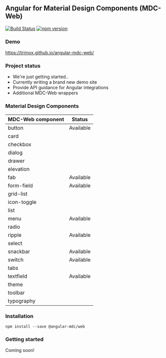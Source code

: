 ## Angular for Material Design Components (MDC-Web)

[![Build Status](https://travis-ci.org/trimox/angular-mdc-web.svg?branch=master)](https://travis-ci.org/trimox/angular-mdc-web)
[![npm version](https://badge.fury.io/js/%40angular-mdc%2Fweb.svg)](https://badge.fury.io/js/%40angular-mdc%2Fweb)

### Demo
https://trimox.github.io/angular-mdc-web/

### Project status
* We're just getting started..
* Currently writing a brand new demo site
* Provide API guidance for Angular integrations
* Additional MDC-Web wrappers

### Material Design Components
| MDC-Web component | Status        |
| ----------------- | --------------|
| button | Available |
| card |
| checkbox |
| dialog
| drawer
| elevation
| fab | Available |
| form-field | Available |
| grid-list
| icon-toggle
| list
| menu | Available |
| radio
| ripple | Available |
| select
| snackbar | Available |
| switch | Available |
| tabs
| textfield | Available |
| theme
| toolbar
| typography

### Installation
```
npm install --save @angular-mdc/web
```

### Getting started
Coming soon!
